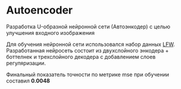 # Autoencoder
Разработка U-образной нейронной сети (Автоэнкодер) с целью улучшения входного изображения


Для обучения нейронной сети использовался набор данных [LFW](http://vis-www.cs.umass.edu/lfw/lfw.tgz). Разработанная нейросеть состоит из двухслойного энкодера + боттелнек и трехслойного декодера с добавлением слоев регуляризации. 

Финальный показатель точности по метрике mse при обучении составил **0.0048**
